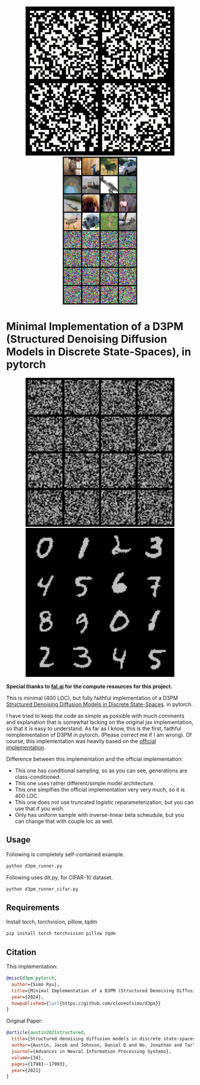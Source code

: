 <p align="center">
  <img src="contents/output.gif" alt="large" width="400">
  <img src="contents/cifar_best.gif" alt="large" width="200">
</p>


# Minimal Implementation of a D3PM (Structured Denoising Diffusion Models in Discrete State-Spaces), in pytorch


<p align="center">
  <img src="contents/best.gif" alt="small" width="400">
  <img src="contents/best.png" alt="small" width="400">
</p>


**Special thanks to [fal.ai](https://fal.ai/) for the compute resources for this project.**


This is minimal (400 LOC), but fully faithful implementation of a D3PM [Structured Denoising Diffusion Models in Discrete State-Spaces](https://arxiv.org/abs/2107.03006). in pytorch.

I have tried to keep the code as simple as possible with much comments and explanation that is somewhat lacking on the original jax implementation, so that it is easy to understand. As far as I know, this is the first, faithful reimplementation of D3PM in pytorch. (Please correct me if I am wrong). Of course, this implementation was heavily based on the [official implementation](https://github.com/google-research/google-research/tree/master/d3pm/images).

Difference between this implementation and the official implementation:

* This one has conditional sampling, so as you can see, generations are class-conditioned.
* This one uses rather different/simple model architecture.
* This one simplfies the official implementation very very much, so it is 400 LOC.
* This one does not use truncated logistic reparameterization, but you can use that if you wish.
* Only has uniform sample with inverse-linear beta scheudule, but you can change that with couple loc as well.

## Usage


Following is completely self-contained example.

```bash
python d3pm_runner.py
```

Following uses dit.py, for CIFAR-10 dataset.
  
```bash
python d3pm_runner_cifar.py
```

## Requirements

Install torch, torchvision, pillow, tqdm

```bash
pip install torch torchvision pillow tqdm
```

## Citation

This implementation:

```bibtex
@misc{d3pm_pytorch,
  author={Simo Ryu},
  title={Minimal Implementation of a D3PM (Structured Denoising Diffusion Models in Discrete State-Spaces), in pytorch},
  year={2024},
  howpublished={\url{https://github.com/cloneofsimo/d3pm}}
}
```

Original Paper:

```bibtex
@article{austin2021structured,
  title={Structured denoising diffusion models in discrete state-spaces},
  author={Austin, Jacob and Johnson, Daniel D and Ho, Jonathan and Tarlow, Daniel and Van Den Berg, Rianne},
  journal={Advances in Neural Information Processing Systems},
  volume={34},
  pages={17981--17993},
  year={2021}
}
```
